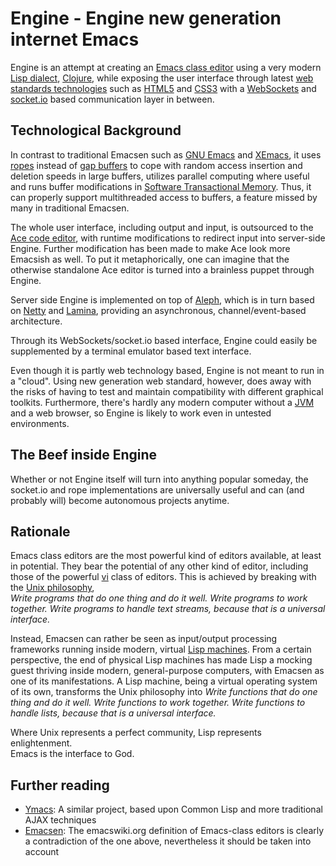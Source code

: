Engine - Engine new generation internet Emacs
=============================================
Engine is an attempt at creating an [Emacs class editor] using a very modern
[Lisp dialect], [Clojure], while exposing the user interface through latest
[web standards technologies] such as [HTML5] and [CSS3] with a [WebSockets]
and [socket.io] based communication layer in between.


Technological Background
------------------------
In contrast to traditional Emacsen such as [GNU Emacs] and [XEmacs], it uses
[ropes] instead of [gap buffers] to cope with random access insertion and
deletion speeds in large buffers, utilizes parallel computing where useful and 
runs buffer modifications in [Software Transactional Memory]. Thus, it can
properly support multithreaded access to buffers, a feature missed by many in
traditional Emacsen. 

The whole user interface, including output and input, is outsourced to the
[Ace code editor], with runtime modifications to redirect input into server-side
Engine. Further modification has been made to make Ace look more Emacsish as
well. To put it metaphorically, one can imagine that the otherwise standalone
Ace editor is turned into a brainless puppet through Engine.

Server side Engine is implemented on top of [Aleph], which is in turn based on
[Netty] and [Lamina], providing an asynchronous, channel/event-based
architecture.

Through its WebSockets/socket.io based interface, Engine could easily be
supplemented by a terminal emulator based text interface.

Even though it is partly web technology based, Engine is not meant to run in a
"cloud". Using new generation web standard, however, does away with the risks of
having to test and maintain compatibility with different graphical
toolkits. Furthermore, there's hardly any modern computer without a [JVM] and a
web browser, so Engine is likely to work even in untested environments.


The Beef inside Engine
----------------------
Whether or not Engine itself will turn into anything popular someday, the
socket.io and rope implementations are universally useful and can (and probably
will) become autonomous projects anytime.


Rationale
---------
Emacs class editors are the most powerful kind of editors available, at least in
potential. They bear the potential of any other kind of editor, including those
of the powerful [vi] class of editors. This is achieved by breaking with the
[Unix philosophy],  
_Write programs that do one thing and do it well. Write
programs to work together. Write programs to handle text streams, because that
is a universal interface._

Instead, Emacsen can rather be seen as input/output processing frameworks
running inside modern, virtual [Lisp machines]. From a certain perspective, the
end of physical Lisp machines has made Lisp a mocking guest thriving inside
modern, general-purpose computers, with Emacsen as one of its manifestations. A
Lisp machine, being a virtual operating system of its own, transforms the Unix
philosophy into
_Write functions that do one thing and do it well. Write functions to work
together. Write functions to handle lists, because that is a universal
interface._

Where Unix represents a perfect community, Lisp represents enlightenment.  
Emacs is the interface to God.


Further reading
---------------
   * [Ymacs]: A similar project, based upon Common Lisp and more traditional
     AJAX techniques
   * [Emacsen]: The emacswiki.org definition of Emacs-class editors is clearly a
     contradiction of the one above, nevertheless it should be taken into
     account


[Emacs class editor]: http://www.finseth.com/craft/
[Lisp dialect]: http://en.wikipedia.org/wiki/Lisp_(programming_language)
[Clojure]: http://clojure.org/
[web standards technologies]: http://www.w3.org/standards/
[HTML5]: http://en.wikipedia.org/wiki/HTML5
[CSS3]: http://www.w3.org/Style/CSS/current-work.en.html
[WebSockets]: http://en.wikipedia.org/wiki/WebSocket
[socket.io]: http://socket.io/

[GNU Emacs]: http://www.gnu.org/software/emacs/
[XEmacs]: http://www.xemacs.org/
[ropes]: http://en.wikipedia.org/wiki/Rope_(computer_science)
[gap buffers]: http://en.wikipedia.org/wiki/Gap_buffer
[Software Transactional Memory]: http://en.wikipedia.org/wiki/Software_transactional_memory
[Ace code editor]: http://ace.ajax.org/

[Aleph]: https://github.com/ztellman/alep
[Netty]: http://www.jboss.org/netty
[Lamina]: https://github.com/ztellman/lamina
[JVM]: http://en.wikipedia.org/wiki/Java_virtual_machine

[vi]: http://en.wikipedia.org/wiki/Vi
[Unix philosophy]: http://en.wikipedia.org/wiki/Unix_philosophy
[Lisp machines]: http://en.wikipedia.org/wiki/Lisp_machine

[Ymacs]: http://www.ymacs.org/
[Common Lisp]: http://en.wikipedia.org/wiki/Common_Lisp
[Emacsen]: http://emacswiki.org/emacs/Emacsen
